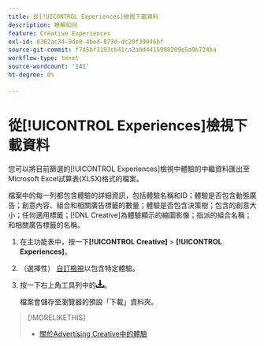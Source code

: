 ```yaml
---
title: 從[!UICONTROL Experiences]檢視下載資料
description: 瞭解如何
feature: Creative Experiences
exl-id: 8362ac34-0de8-4bed-873d-dc20f39946bf
source-git-commit: f7d5bf3193cb41ca2a0d4415998209e5a9b724ba
workflow-type: tm+mt
source-wordcount: '141'
ht-degree: 0%

---
```


# 從[!UICONTROL Experiences]檢視下載資料

您可以將目前篩選的[!UICONTROL Experiences]檢視中體驗的中繼資料匯出至Microsoft Excel試算表(XLSX)格式的檔案。

檔案中的每一列都包含體驗的詳細資訊，包括體驗名稱和ID；體驗是否包含動態廣告；創意內容、組合和相關廣告標籤的數量；體驗是否包含決策樹；包含的創意大小；任何適用標籤；[!DNL Creative]為體驗顯示的縮圖影像；指派的組合名稱；和相關廣告標籤的名稱。

1. 在主功能表中，按一下&#x200B;**[!UICONTROL Creative]** > **[!UICONTROL Experiences]**。

1. （選擇性） [自訂檢視](/help/creative/introduction/customize-data-views.md)以包含特定體驗。

1. 按一下右上角工具列中的![下載](/help/creative/assets/download.png "下載")。

   檔案會儲存至瀏覽器的預設「下載」資料夾。

>[!MORELIKETHIS]
>* [關於Advertising Creative中的體驗](/help/creative/experiences/experience-about.md)
